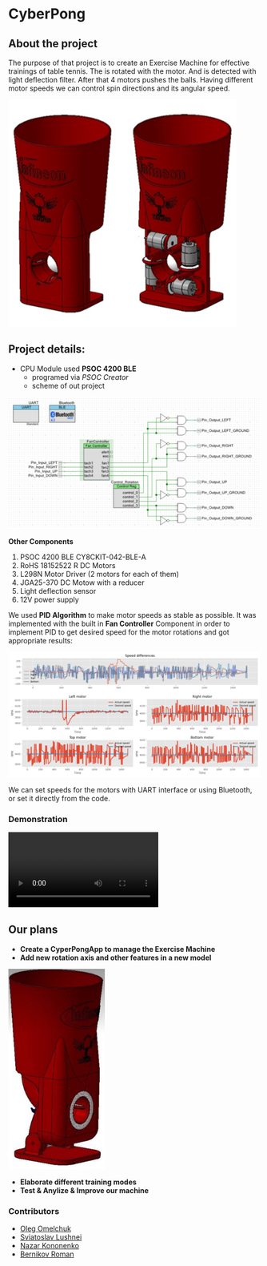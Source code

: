 # CyberPong

## About the project

The purpose of that project is to create an Exercise Machine for effective trainings of table tennis. The is rotated with the motor. And is detected with light deflection filter. After that 4 motors pushes the balls. Having different motor speeds we can control spin directions and its angular speed.

![fun](./img/CyberPong.png)

## Project details:

- CPU Module used **PSOC 4200 BLE**
    - programed via _PSOC Creator_
    - scheme of out project

![fun](./img/scheme.png)


**Other Components**
1. PSOC 4200 BLE CY8CKIT-042-BLE-A
2. RoHS 18152522 R DC Motors
3. L298N Motor Driver (2 motors for each of them)
4. JGA25-370 DC Motow with a reducer
5. Light deflection sensor
6. 12V power supply


We used **PID Algorithm**  to make motor speeds as stable as possible. It was implemented with the built in **Fan Controller** Component in order to implement PID to get desired speed for the motor rotations and got appropriate results:

![fun](./img/SpeedComparison.png)

We can set speeds for the motors with UART interface or using Bluetooth, or set it directly from the code.

### Demonstration

![fun](./img/demo.mp4)


## Our plans
- **Create a CyperPongApp to manage the Exercise Machine**
- **Add new rotation axis and other features in a new model**

<img src="./img/CyberPong2.png" alt="drawing" height="400"/>

- **Elaborate different training modes**
- **Test & Anylize & Improve  our machine**


### Contributors

- [Oleg Omelchuk](https://github.com/qLate)
- [Sviatoslav Lushnei](https://github.com/sviat-l)
- [Nazar Kononenko](https://github.com/romberol)
- [Bernikov Roman](https://github.com/nazar12314)
